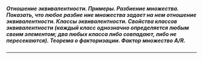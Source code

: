 ##### Отношение эквивалентности. Примеры. Разбиение множества. Показать, что любое разбие ние множества задает на нем отношение эквивалентности. Классы эквивалентности. Свойства классов эквивалентности (каждый класс однозначно определяется любым своим элементом; два любых класса либо совпадают, либо не пересекаются). Теорема о факторизации. Фактор множество ${\displaystyle A/R}$.
---